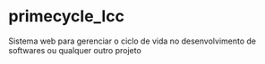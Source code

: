 # primecycle_lcc
Sistema web para gerenciar o ciclo de vida no desenvolvimento de softwares ou qualquer outro projeto
